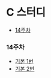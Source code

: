 # C 스터디
- [14주차](https://github.com/pqj163/IN_C_study#14%EC%A3%BC%EC%B0%A8)

### 14주차
- [기본 1번](https://github.com/pqj163/IN_C_study/blob/master/14%EC%A3%BC%EC%B0%A8%20-%20strlen,%20strcmp/readme.md#%EA%B8%B0%EB%B3%B8-1%EB%B2%88)
- [기본 2번](https://github.com/pqj163/IN_C_study/blob/master/14%EC%A3%BC%EC%B0%A8%20-%20strlen,%20strcmp/readme.md#%EA%B8%B0%EB%B3%B8-2%EB%B2%88)
 
